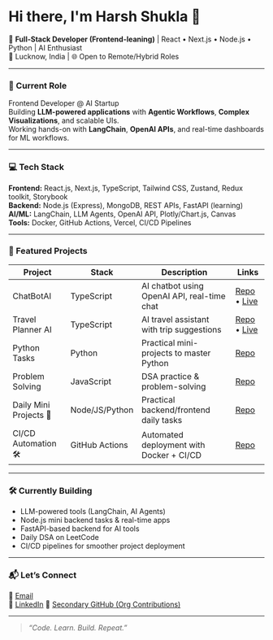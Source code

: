 # Hi there, I'm Harsh Shukla 👋  

🚀 **Full-Stack Developer (Frontend-leaning)** | React • Next.js • Node.js • Python | AI Enthusiast  
📍 Lucknow, India | 🌐 Open to Remote/Hybrid Roles

---

### 💼 Current Role  
Frontend Developer @ AI Startup  
Building **LLM-powered applications** with **Agentic Workflows**, **Complex Visualizations**, and scalable UIs.  
Working hands-on with **LangChain**, **OpenAI APIs**, and real-time dashboards for ML workflows.

---

### 💻 Tech Stack  
**Frontend:** React.js, Next.js, TypeScript, Tailwind CSS, Zustand, Redux toolkit, Storybook  
**Backend:** Node.js (Express), MongoDB, REST APIs, FastAPI (learning)  
**AI/ML:** LangChain, LLM Agents, OpenAI API, Plotly/Chart.js, Canvas  
**Tools:** Docker, GitHub Actions, Vercel, CI/CD Pipelines

---

### 🌟 Featured Projects  

| Project                     | Stack           | Description                                  | Links                        |
|----------------------------|-----------------|----------------------------------------------|------------------------------|
| ChatBotAI                  | TypeScript      | AI chatbot using OpenAI API, real-time chat  | [Repo](https://github.com/Harshof16/ChatBotAI) • [Live](https://chat-bot-ai-xi.vercel.app/)        |
| Travel Planner AI          | TypeScript      | AI travel assistant with trip suggestions    | [Repo](https://github.com/Harshof16/Travel_planner_AI) • [Live](https://project-travel-main2.vercel.app/)        |
| Python Tasks               | Python          | Practical mini-projects to master Python     | [Repo](https://github.com/Harshof16/Python_tasks)                    |
| Problem Solving            | JavaScript      | DSA practice & problem-solving               | [Repo](https://github.com/Harshof16/Problem-Solving)                    |
| Daily Mini Projects 🔧     | Node/JS/Python  | Practical backend/frontend daily tasks       | [Repo](https://github.com/Harshof16/Python_tasks)                    |
| CI/CD Automation 🛠️       | GitHub Actions  | Automated deployment with Docker + CI/CD     | [Repo](#)                    |

---

### 🛠️ Currently Building  
- LLM-powered tools (LangChain, AI Agents)  
- Node.js mini backend tasks & real-time apps  
- FastAPI-based backend for AI tools  
- Daily DSA on LeetCode  
- CI/CD pipelines for smoother project deployment

---

### 📬 Let’s Connect  
📧 [Email](mailto:harshkla09@gmail.com)  
🔗 [LinkedIn](https://www.linkedin.com/in/harsh-shukla-921566154/)
🔗 [Secondary GitHub (Org Contributions)](https://github.com/HarshShuka-Observance)

---

> *“Code. Learn. Build. Repeat.”*
